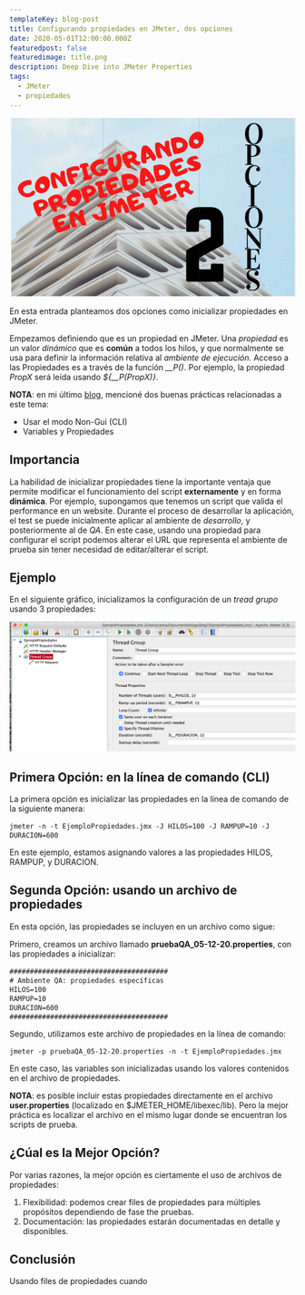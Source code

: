 ```yaml
---
templateKey: blog-post
title: Configurando propiedades en JMeter, dos opciones
date: 2020-05-01T12:00:00.000Z
featuredpost: false
featuredimage: title.png
description: Deep Dive into JMeter Properties
tags:
  - JMeter
  - propiedades
---
```

![image](title.png)

En esta entrada planteamos dos opciones como inicializar propiedades en JMeter.

Empezamos definiendo que es un propiedad en JMeter. Una *propiedad* es un valor *dinámico* que es **común** a todos los hilos, y que normalmente se usa para definir la información relativa al *ambiente de ejecución*. Acceso a las Propiedades es a través de la función *__P()*. Por ejemplo, la propiedad *PropX* será leída usando *${__P(PropX)}*.

**NOTA**: en mi último [blog](https://jmeterenespanol.org/blog/2020-04-13-practicas-carlos/), mencioné dos buenas prácticas relacionadas a este tema:

* Usar el modo Non-Gui (CLI)
* Variables y Propiedades

## Importancia

La habilidad de inicializar propiedades tiene la importante ventaja que permite modificar el funcionamiento del script **externamente** y en forma **dinámica**. Por ejemplo, supongamos que tenemos un script que valida el performance en un website. Durante el proceso de desarrollar la aplicación, el test se puede inicialmente aplicar al ambiente de *desarrollo*, y posteriormente al de *QA*. En este case, usando una propiedad para configurar el script podemos alterar el URL que representa el ambiente de prueba sin tener necesidad de editar/alterar el script.

## Ejemplo

En el siguiente gráfico, inicializamos la configuración de un *tread grupo* usando 3 propiedades:

![image](graph1.png)

## Primera Opción: en la línea de comando (CLI)

La primera opción es inicializar las propiedades en la línea de comando de la siguiente manera:

```
jmeter -n -t EjemploPropiedades.jmx -J HILOS=100 -J RAMPUP=10 -J DURACION=600
```

En este ejemplo, estamos asignando valores a las propiedades HILOS, RAMPUP, y DURACION.

## Segunda Opción: usando un archivo de propiedades

En esta opción, las propiedades se incluyen en un archivo como sigue:

Primero, creamos un archivo llamado **pruebaQA_05-12-20.properties**, con las propiedades a inicializar:

```
#######################################
# Ambiente QA: propiedades específicas
HILOS=100
RAMPUP=10
DURACION=600
#######################################
```
Segundo, utilizamos este archivo de propiedades en la línea de comando:
```
jmeter -p pruebaQA_05-12-20.properties -n -t EjemploPropiedades.jmx
```

En este caso, las variables son inicializadas usando los valores contenidos en el archivo de propiedades.

**NOTA**: es posible incluir estas propiedades directamente en el archivo **user.properties** (localizado en $JMETER_HOME/libexec/lib). Pero la mejor práctica es localizar el archivo en el mismo lugar donde se encuentran los scripts de prueba.

## ¿Cúal es la Mejor Opción?

Por varias razones, la mejor opción es ciertamente el uso de archivos de propiedades:

1. Flexibilidad: podemos crear files de propiedades para múltiples propósitos dependiendo de fase the pruebas.
2. Documentación: las propiedades estarán documentadas en detalle y disponibles.

## Conclusión

Usando files de propiedades cuando 





